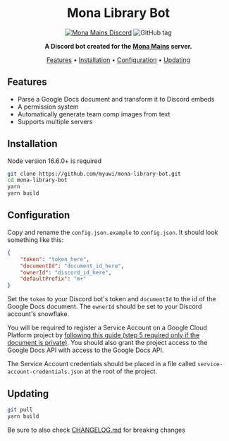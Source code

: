 <div align="center">

# Mona Library Bot

[![Mona Mains Discord](https://img.shields.io/discord/780891070862196807?label=chat&style=flat-square)](https://discord.gg/mona)
![GitHub tag](https://img.shields.io/github/v/tag/myuwi/mona-library-bot?label=tag&style=flat-square)

**A Discord bot created for the [Mona Mains](https://discord.gg/mona) server.**

[Features](#features)
•
[Installation](#installation)
•
[Configuration](#configuration)
•
[Updating](#updating)

</div>

## Features

- Parse a Google Docs document and transform it to Discord embeds
- A permission system
- Automatically generate team comp images from text
- Supports multiple servers

## Installation

Node version 16.6.0+ is required

```sh
git clone https://github.com/myuwi/mona-library-bot.git
cd mona-library-bot
yarn
yarn build
```

## Configuration

Copy and rename the `config.json.example` to `config.json`. It should look something like this:

```json
{
    "token": "token_here",
    "documentId": "document_id_here",
    "ownerId": "discord_id_here",
    "defaultPrefix": "m+"
}
```

Set the `token` to your Discord bot's token and `documentId` to the id of the Google Docs document. The `ownerId` should be set to your Discord account's snowflake.

You will be required to register a Service Account on a Google Cloud Platform project by [following this guide (step 5 required only if the document is private)](https://cloud.google.com/docs/authentication/production#create_service_account). You should also grant the project access to the Google Docs API with access to the Google Docs API.

The Service Account credentials should be placed in a file called `service-account-credentials.json` at the root of the project.

## Updating

```sh
git pull
yarn build
```

Be sure to also check [CHANGELOG.md](CHANGELOG.md) for breaking changes
